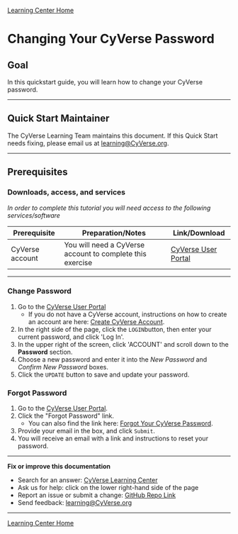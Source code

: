 [Learning Center Home](http://learning.cyverse.org/)

# Changing Your CyVerse Password

## Goal

In this quickstart guide, you will learn how to change your CyVerse
password.

------------------------------------------------------------------------

## Quick Start Maintainer

The CyVerse Learning Team maintains this document. If this Quick Start needs fixing, please email us at
[learning@CyVerse.org](learning@CyVerse.org).

------------------------------------------------------------------------

## Prerequisites

### Downloads, access, and services

*In order to complete this tutorial you will need access to the
following services/software*

| Prerequisite | Preparation/Notes | Link/Download |
| --- | --- | --- |
| CyVerse account | You will need a CyVerse account to complete this exercise | [CyVerse User Portal](https://user.cyverse.org/) |

------------------------------------------------------------------------

### Change Password

1.  Go to the [CyVerse User Portal](https://user.cyverse.org/)
    -   If you do not have a CyVerse account, instructions
        on how to create an account are here: [Create CyVerse Account](https://learning.cyverse.org/projects/cyverse-account-creation-quickstart/).
2.  In the right side of the page, click the
    `LOGIN`button, then enter your current password, and click 'Log In'.
3.  In the upper right of the screen, click 'ACCOUNT' and scroll down to the **Password** section.
4.  Choose a new password and enter it into the *New Password* and
    *Confirm New Password* boxes.
5.  Click the `UPDATE` button to save and update your password.

### Forgot Password

1.  Go to the [CyVerse User Portal](https://user.cyverse.org/).
2.  Click the "Forgot Password" link.
    -   You can also find the link here: [Forgot Your CyVerse Password](https://user.cyverse.org/forgot).
3.  Provide your email in the box, and click `Submit`.
4.  You will receive an email with a link and instructions to reset your password.

------------------------------------------------------------------------

**Fix or improve this documentation**

-   Search for an answer: [CyVerse Learning Center](https://learning.cyverse.org/en/latest/)
-   Ask us for help: click on the lower right-hand side of the page
-   Report an issue or submit a change: [GitHub Repo Link](https://github.com/CyVerse-learning-materials/change_password_quickstart/tree/mkdocs)
-   Send feedback: [learning@CyVerse.org](learning@CyVerse.org)


------------------------------------------------------------------------

[Learning Center Home](http://learning.cyverse.org/)
